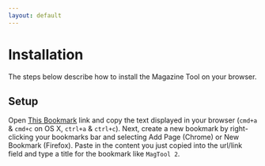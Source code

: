 ```yaml
---
layout: default
---
```


# Installation
<!-- [[TOC]] -->
The steps below describe how to install the Magazine Tool on your browser.

## Setup

Open [This Bookmark][bookmark] link and copy the text displayed in your browser (`cmd+a` & `cmd+c` on OS X, `ctrl+a` & `ctrl+c`). Next, create a new bookmark by right-clicking your bookmarks bar and selecting Add Page (Chrome) or New Bookmark (Firefox). Paste in the content you just copied into the url/link field and type a title for the bookmark like `MagTool 2`.

[bookmark]: http://staging.net-a-porter.com/alfresco/nap/webAssets/magazine/_shared/contents/MagTool/js/bookmark.min.js?v=1.0.9